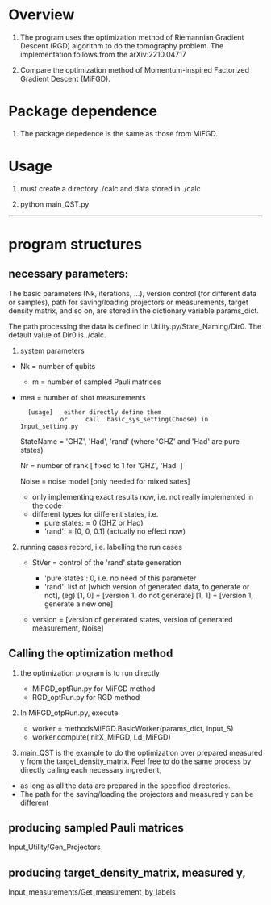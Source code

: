 # Overview

1. The program uses the optimization method of Riemannian Gradient Descent (RGD) algorithm to do the tomography problem.
   The implementation follows from the arXiv:2210.04717

2. Compare the optimization method of Momentum-inspired Factorized Gradient Descent (MiFGD).

# Package dependence
1. The package depedence is the same as those from MiFGD.



# Usage

1. must create a directory ./calc and data stored in ./calc

2. python main_QST.py

----
# program structures

## necessary parameters:

The basic parameters (Nk, iterations, ...), version control (for different data or samples), path for saving/loading projectors or measurements, target density matrix, and so on, are stored in the dictionary variable params_dict.

The path processing the data is defined in 
Utility.py/State_Naming/Dir0.
The default value of Dir0 is ./calc.


1. system parameters

-  Nk    =  number of qubits
   -  m     =  number of sampled Pauli matrices
-  mea   =  number of shot measurements

         [usage]   either directly define them
                  or     call  basic_sys_setting(Choose) in  Input_setting.py

   StateName  =  'GHZ',  'Had',  'rand'   (where 'GHZ' and 'Had' are pure states)

   Nr      =   number of rank  [  fixed to 1   for  'GHZ', 'Had'   ]
   
   Noise   =   noise model  [only needed for mixed sates]
   - only implementing exact results now, i.e. not really implemented in the code
   -  different types for different states, i.e.
      -  pure states: = 0            (GHZ or Had)
      -  'rand':      = [0, 0, 0.1]  (actually no effect now) 

2.  running cases record, i.e.  labelling the run cases 

	- StVer   =  control of the 'rand' state generation   
      - 'pure states': 0, i.e.  no need of this parameter
      - 'rand': list of [which version of generated data, to generate or not], 
            (eg)  [1, 0] = [version 1, do not generate] 
                  [1, 1] = [version 1, generate a new one]         

	- version =  [version of generated states, version of generated measurement,  Noise]


## Calling the optimization method

1. the optimization program is to run directly
   - MiFGD_optRun.py   for MiFGD method
   - RGD_optRun.py     for  RGD  method

2. In MiFGD_otpRun.py, execute 
   - worker = methodsMiFGD.BasicWorker(params_dict, input_S)
   - worker.compute(InitX_MiFGD, Ld_MiFGD)

3. main_QST is the example to do the optimization over prepared measured y from the target_density_matrix. Feel free to do the same process by directly calling each necessary ingredient, 

- as long as all the data are prepared in the specified directories.
- The path for the saving/loading the projectors and measured y can be different



## producing sampled Pauli matrices 

Input_Utility/Gen_Projectors

## producing target_density_matrix, measured y, 

Input_measurements/Get_measurement_by_labels
